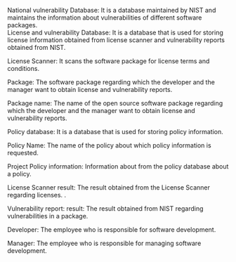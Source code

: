 
National vulnerability Database: It is a database maintained by NIST and maintains the information about vulnerabilities of different software packages.<br>
License and vulnerability Database: It is a database that is used for storing license information obtained from license scanner and vulnerability reports obtained from NIST. <br>

License Scanner: It scans the software package for license terms and conditions. <br>

Package: The software package regarding which the developer and the manager want to obtain license and vulnerability reports. <br>

Package name: The name of the open source software package regarding which the developer and the manager want to obtain license and vulnerability reports. <br>

Policy database: It is a database that is used for storing policy information.<br>

Policy Name: The name of the policy about which policy information is requested. <br>

Project Policy information: Information about from the policy database about a policy. <br>

License Scanner result: The result obtained from the License Scanner regarding licenses. .<br>

Vulnerability report:  result: The result obtained from NIST regarding vulnerabilities in a package.<br>


Developer: The employee who is responsible for software development. <br>

Manager: The employee who is responsible for managing software development.<br>




